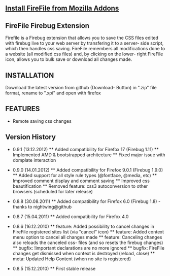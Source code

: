 ## [Install FireFile from Mozilla Addons](https://addons.mozilla.org/de/firefox/addon/firefile/)

## FireFile Firebug Extension

Firefile is a Firebug extension that allows you to save the CSS files edited with firebug live to your web server by transfering it to a server- side script, which then handles css saving.
FireFile remembers all modifications done to a website (all modified css files) and, by clicking on the lower- right FireFile icon, allows you to bulk save or download all changes made.

## INSTALLATION

Download the latest version from github (Download- Button) in ".zip" file format, rename to ".xpi" and open with firefox

## FEATURES

* Remote saving css changes

## Version History

* 0.9.1 (13.12.2012)
** Added compatibility for Firefox 17 (Firebug 1.11)
** Implemented AMD & bootstrapped architecture
** Fixed major issue with domplate interaction

* 0.9.0 (14.01.2012)
** Added compatibility for Firefox 9.0.1 (Firebug 1.9.0)
** Added support for all style rule types (@fontface, @media, etc)
** Improved comment display and comment saving
** Improved css beautification
** Removed feature: css3 autoconversion to other browsers (scheduled for later release)

* 0.8.8 (30.08.2011)
** Added compatibility for Firefox 6.0 (Firebug 1.8) - thanks to nightwing@github

* 0.8.7 (15.04.2011)
** Added compatibility for Firefox 4.0

* 0.8.6 (16.12.2010)
** feature: Added possibility to cancel changes in FireFile registered sites list (via "cancel" icon)
** feature: Added context menu option to cancel all changes made
** feature: Canceling changes also reloads the canceled css- files (and so resets the firebug changes)
** bugfix: !important declarations are no more ignored
** bugfix: FireFile changes get dismissed when context is destroyed (reload, close)
** meta: Updated Help Content (when no site is registered)

* 0.8.5 (15.12.2010)
** First stable release
